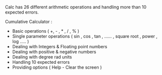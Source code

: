 Calc has 26 different arithmetic operations and handling more than 10 expected errors.

Cumulative Calculator :

- Basic operations ( +, - , * , / , % )
- Single parameter operations ( sin , cos , tan , ...... , square root , power , log ..... )
- Dealing with Integers & Floating point numbers
- Dealing with positive & negative numbers
- Dealing with degree rad units
- Handling 10 expected errors
- Providing options ( Help - Clear the screen )
